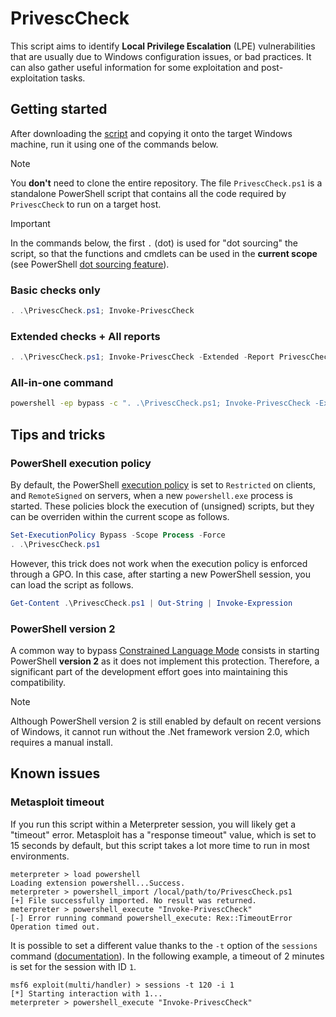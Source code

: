 # PrivescCheck

This script aims to identify __Local Privilege Escalation__ (LPE) vulnerabilities that are usually due to Windows configuration issues, or bad practices. It can also gather useful information for some exploitation and post-exploitation tasks.

## Getting started

After downloading the [script](https://raw.githubusercontent.com/itm4n/PrivescCheck/master/PrivescCheck.ps1) and copying it onto the target Windows machine, run it using one of the commands below.

> [!NOTE]
> You __don't__ need to clone the entire repository. The file `PrivescCheck.ps1` is a standalone PowerShell script that contains all the code required by `PrivescCheck` to run on a target host.

> [!IMPORTANT]
> In the commands below, the first `.` (dot) is used for "dot sourcing" the script, so that the functions and cmdlets can be used in the __current scope__ (see PowerShell [dot sourcing feature](https://learn.microsoft.com/en-us/powershell/module/microsoft.powershell.core/about/about_scripts#script-scope-and-dot-sourcing)).

### Basic checks only

```powershell
. .\PrivescCheck.ps1; Invoke-PrivescCheck
```

### Extended checks + All reports

```powershell
. .\PrivescCheck.ps1; Invoke-PrivescCheck -Extended -Report PrivescCheck_$($env:COMPUTERNAME) -Format TXT,CSV,HTML,XML
```

### All-in-one command

```bat
powershell -ep bypass -c ". .\PrivescCheck.ps1; Invoke-PrivescCheck -Extended -Report PrivescCheck_$($env:COMPUTERNAME) -Format TXT,CSV,HTML,XML"
```

## Tips and tricks

### PowerShell execution policy

By default, the PowerShell [execution policy](https://learn.microsoft.com/en-us/powershell/module/microsoft.powershell.core/about/about_execution_policies) is set to `Restricted` on clients, and `RemoteSigned` on servers, when a new `powershell.exe` process is started. These policies block the execution of (unsigned) scripts, but they can be overriden within the current scope as follows.

```powershell
Set-ExecutionPolicy Bypass -Scope Process -Force
. .\PrivescCheck.ps1
```

However, this trick does not work when the execution policy is enforced through a GPO. In this case, after starting a new PowerShell session, you can load the script as follows.

```powershell
Get-Content .\PrivescCheck.ps1 | Out-String | Invoke-Expression
```

### PowerShell version 2

A common way to bypass [Constrained Language Mode](https://devblogs.microsoft.com/powershell/powershell-constrained-language-mode/) consists in starting PowerShell __version 2__ as it does not implement this protection. Therefore, a significant part of the development effort goes into maintaining this compatibility.

> [!NOTE]
> Although PowerShell version 2 is still enabled by default on recent versions of Windows, it cannot run without the .Net framework version 2.0, which requires a manual install.

## Known issues

### Metasploit timeout

If you run this script within a Meterpreter session, you will likely get a "timeout" error. Metasploit has a "response timeout" value, which is set to 15 seconds by default, but this script takes a lot more time to run in most environments.

```console
meterpreter > load powershell
Loading extension powershell...Success.
meterpreter > powershell_import /local/path/to/PrivescCheck.ps1
[+] File successfully imported. No result was returned.
meterpreter > powershell_execute "Invoke-PrivescCheck"
[-] Error running command powershell_execute: Rex::TimeoutError Operation timed out.
```

It is possible to set a different value thanks to the `-t` option of the `sessions` command ([documentation](https://www.offensive-security.com/metasploit-unleashed/msfconsole-commands/)). In the following example, a timeout of 2 minutes is set for the session with ID `1`.

```console
msf6 exploit(multi/handler) > sessions -t 120 -i 1
[*] Starting interaction with 1...
meterpreter > powershell_execute "Invoke-PrivescCheck"
```
